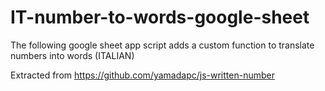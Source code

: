 # IT-number-to-words-google-sheet
The following google sheet app script adds a custom function to translate numbers into words (ITALIAN)


Extracted from https://github.com/yamadapc/js-written-number
